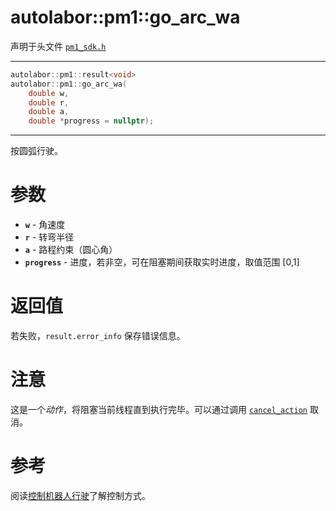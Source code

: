# autolabor::pm1::go_arc_wa

声明于头文件 [`pm1_sdk.h`](https://github.com/autolaborcenter/pm1_sdk/blob/master/src/main/pm1_sdk.h)

------

```c++
autolabor::pm1::result<void>
autolabor::pm1::go_arc_wa(
    double w,
    double r,
    double a,
    double *progress = nullptr);
```

------

按圆弧行驶。

# 参数

- **`w`** - 角速度
- **`r`** - 转弯半径
- **`a`** - 路程约束（圆心角）
- **`progress`** - 进度，若非空，可在阻塞期间获取实时进度，取值范围 [0,1]

# 返回值

若失败，`result.error_info` 保存错误信息。

# 注意

这是一个*动作*，将阻塞当前线程直到执行完毕。可以通过调用 [`cancel_action`](cancel_action) 取消。

# 参考

阅读[控制机器人行驶](../../concepts/drive)了解控制方式。